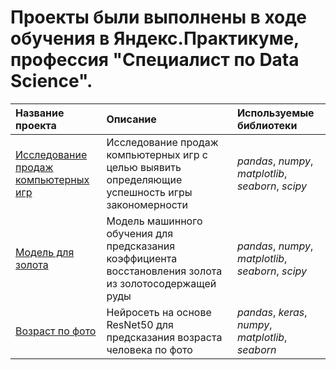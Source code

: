 ﻿# Проекты были выполнены в ходе обучения в Яндекс.Практикуме, профессия "Специалист по Data Science".  

| Название проекта | Описание | Используемые библиотеки |
| :---------------------- | :---------------------- | :---------------------- |
| [Исследование продаж компьютерных игр](game_sales) | Исследование продаж компьютерных игр с целью выявить определяющие успешность игры закономерности| *pandas*, *numpy*, *matplotlib*, *seaborn*, *scipy*|
| [Модель для золота](gold_model) | Модель машинного обучения для предсказания коэффициента восстановления золота из золотосодержащей руды| *pandas*, *numpy*, *matplotlib*, *seaborn*, *scipy*|
| [Возраст по фото](CV_ResNet50) | Нейросеть на основе ResNet50 для предсказания возраста человека по фото| *pandas*, *keras*, *numpy*, *matplotlib*, *seaborn*|